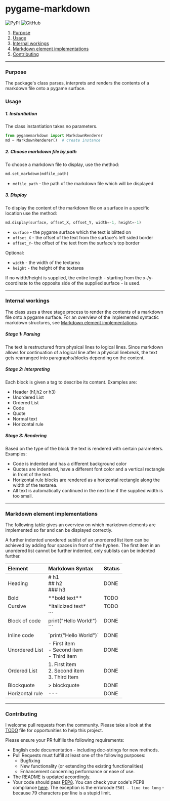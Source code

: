 
# pygame-markdown
![PyPI](https://img.shields.io/pypi/v/pygame-markdown?color=%233775A9&label=pypi%20package&style=plastic)
![GitHub](https://img.shields.io/github/license/CribberSix/pygame-markdown?style=plastic)


1. [Purpose](#Purpose)
2. [Usage](#Usage)
3. [Internal workings](#Internal-workings)
4. [Markdown element implementations](#Markdown-element-implementations)
5. [Contributing](#Contributing)

----

### Purpose

The package's class parses, interprets and renders the contents of a markdown file onto a pygame surface. 

### Usage
##### 1. Instantiation
The class instantiation takes no parameters. 
```Python
from pygamemarkdown import MarkdownRenderer
md = MarkdownRenderer()  # create instance 
```

##### 2. Choose markdown file by path
To choose a markdown file to display, use the method:

```Python
md.set_markdown(mdfile_path) 
```

- `mdfile_path` - the path of the markdown file which will be displayed

##### 3. Display
To display the content of the markdown file on a surface in a specific location use the method: 

 ```Python
md.display(surface, offset_X, offset_Y, width=-1, height=-1)  
```
- `surface` - the pygame surface which the text is blitted on 
- `offset_X` - the offset of the text from the surface's left sided border
- `offset_Y`- the offset of the text from the surface's top border

Optional:
- `width` - the width of the textarea  
- `height` - the height of the textarea 

If no width/height is supplied, the entire length - starting from the x-/y-coordinate 
to the opposite side of the supplied surface - is used.

----

### Internal workings
The class uses a three stage process to render the contents of a markdown file onto a pygame surface. 
For an overview of the implemented syntactic markdown structures, see [Markdown element implementations](#Markdown-element-implementations).

##### Stage 1: Parsing
The text is restructured from physical lines to logical lines. 
Since markdown allows for continuation of a logical line
after a physical linebreak, the text gets rearranged into paragraphs/blocks depending on the content. 
 
##### Stage 2: Interpreting
Each block is given a tag to describe its content. Examples are:
- Header (h1,h2 or h3)
- Unordered List
- Ordered List
- Code 
- Quote
- Normal text
- Horizontal rule 

##### Stage 3: Rendering
Based on the type of the block the text is rendered with certain parameters. Examples:
- Code is indented and has a different background color 
- Quotes are indentend, have a different font color and a vertical rectangle in front of the text. 
- Horizontal rule blocks are rendered as a horizontal rectangle along the width of the textarea.
- All text is automatically continued in the next line if the supplied width is too small.  
----
     
### Markdown element implementations
The following table gives an overview on which markdown elements are implemented so far and can be displayed correctly.

A further indented unordered sublist of an unordered list item can be achieved 
by adding four spaces in front of the hyphen. The first item in an unordered list cannot be further indented, 
only sublists can be indented further.

| Element       | Markdown Syntax     | Status |
| :------------- | :---------- | :---------- |
|  Heading | # h1 <br/>## h2 <br/>### h3   | DONE |
| Bold |  \*\*bold text\*\* | TODO |
| Cursive | \*italicized text\* |TODO |
| Block of code   | \``` <br/>print("Hello World!") <br/> \``` | DONE |
| Inline code | \`print("Hello World")\` | DONE |
| Unordered List | - First item <br/>- Second item<br/>- Third item |  DONE | 
| Ordered List | 1. First item <br/>2. Second item <br/>3. Third Item | DONE |
| Blockquote | \> blockquote | DONE |
| Horizontal rule | --- | DONE |

----

### Contributing
I welcome pull requests from the community. 
Please take a look at the [TODO](https://github.com/CribberSix/pygame-markdown/blob/master/TODO.txt) file for opportunities to help this project. 

Please ensure your PR fulfills the following requirements:
- English code documentation - including doc-strings for new methods.
- Pull Requests must fulfill at least one of the following purposes:
    - Bugfixing    
    - New functionality (or extending the existing functionalities)
    - Enhancement concerning performance or ease of use. 
- The README is updated accordingly.
- Your code should pass [PEP8](https://www.python.org/dev/peps/pep-0008/). You can check your code's PEP8 compliance [here](http://pep8online.com/checkresult).
The exception is the errorcode `E501 - line too long` - because 79 characters per line is a stupid limit. 
